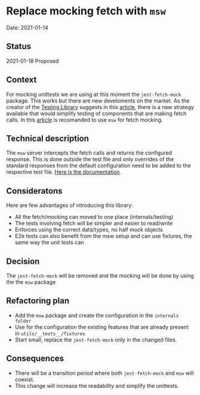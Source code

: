 # Replace mocking fetch with `msw`

Date: 2021-01-14

## Status

2021-01-18 Proposed

## Context

For mocking unittests we are using at this moment the `jest-fetch-mock` package. This works but there are new develoments on the market. As the creator of the [Testing Library](https://testing-library.com/) suggests in this [article](https://kentcdodds.com/blog/stop-mocking-fetch), there is a new strategy available that would simplify testing of components that are making fetch calls. In this [article](https://testing-library.com/docs/react-testing-library/example-intro/) is recomanded to use `msw` for fetch mocking.

## Technical description
The `msw` server intercepts the fetch calls and returns the configured response. This is done outside the test file and only overrides of the standard responses from the default configuration need to be added to the respective test file. [Here is the documentation](https://github.com/mswjs/msw).

## Consideratons
Here are few advantages of introducing this library:
- All the fetch/mocking can moved to one place (internals/testing)
- The tests involving fetch will be simpler and easier to read/write
- Enforces using the correct data/types, no half mock objects
- E2e tests can also benefit from the msw setup and can use fixtures, the same way the unit tests can

## Decision
The `jest-fetch-mock` will be removed and the mocking will be done by using the the `msw` package


## Refactoring plan
- Add the `msw` package and create the configuration in the `internals folder`
- Use for the configuration the existing features that are already present in `utils/__tests__/fixtures`
- Start small, replace the `jest-fetch-mock` only in the changed files.


## Consequences

- There will be a transition period where both `jest-fetch-mock` and `msw` will coexist.
- This change will increase the readability and simplify the unittests.
